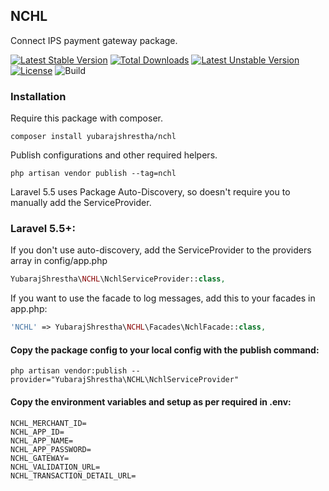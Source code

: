 ## NCHL
Connect IPS payment gateway package.

[![Latest Stable Version](https://poser.pugx.org/yubarajshrestha/nchl/v/stable)](https://packagist.org/packages/yubarajshrestha/nchl)
[![Total Downloads](https://poser.pugx.org/yubarajshrestha/nchl/downloads)](https://packagist.org/packages/yubarajshrestha/nchl)
[![Latest Unstable Version](https://poser.pugx.org/yubarajshrestha/nchl/v/unstable)](https://packagist.org/packages/yubarajshrestha/nchl)
[![License](https://poser.pugx.org/yubarajshrestha/nchl/license)](https://packagist.org/packages/yubarajshrestha/nchl)
![Build](https://travis-ci.com/yubarajshrestha/nchl.svg?branch=master)

### Installation
Require this package with composer.
```shell
composer install yubarajshrestha/nchl
```
Publish configurations and other required helpers.
```shell 
php artisan vendor publish --tag=nchl
```
Laravel 5.5 uses Package Auto-Discovery, so doesn't require you to manually add the ServiceProvider.

### Laravel 5.5+:
If you don't use auto-discovery, add the ServiceProvider to the providers array in config/app.php
```php
YubarajShrestha\NCHL\NchlServiceProvider::class,
```
If you want to use the facade to log messages, add this to your facades in app.php:
```php
'NCHL' => YubarajShrestha\NCHL\Facades\NchlFacade::class,
```
#### Copy the package config to your local config with the publish command:
```shell
php artisan vendor:publish --provider="YubarajShrestha\NCHL\NchlServiceProvider"
```
#### Copy the environment variables and setup as per required in .env:
```shell
NCHL_MERCHANT_ID=
NCHL_APP_ID=
NCHL_APP_NAME=
NCHL_APP_PASSWORD=
NCHL_GATEWAY=
NCHL_VALIDATION_URL=
NCHL_TRANSACTION_DETAIL_URL=
```
